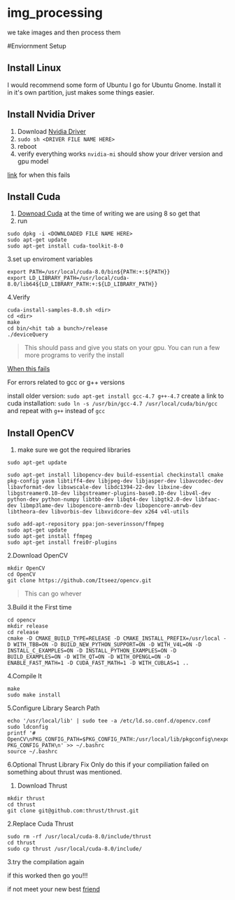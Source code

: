 # img_processing
we take images and then process them

#Enviornment Setup
## Install Linux
I would recommend some form of Ubuntu I go for Ubuntu Gnome. Install it in it's own partition, just makes some things easier.

## Install Nvidia Driver
1. Download [Nvidia Driver](http://www.nvidia.com/object/unix.html)
2. `sudo sh <DRIVER FILE NAME HERE>`
3. reboot
4. verify everything works `nvidia-mi` should show your driver version and gpu model 

[link](http://askubuntu.com/questions/451221/ubuntu-14-04-install-nvidia-driver) for when this fails 

## Install Cuda
1. [Downoad Cuda](https://developer.nvidia.com/cuda-toolkit) at the time of writing we are using 8 so get that
2. run 
```
sudo dpkg -i <DOWNLOADED FILE NAME HERE>
sudo apt-get update
sudo apt-get install cuda-toolkit-8-0
```
3.set up enviroment variables
```
export PATH=/usr/local/cuda-8.0/bin${PATH:+:${PATH}}
export LD_LIBRARY_PATH=/usr/local/cuda-8.0/lib64${LD_LIBRARY_PATH:+:${LD_LIBRARY_PATH}}
```
4.Verify
```
cuda-install-samples-8.0.sh <dir>
cd <dir>
make
cd bin/<hit tab a bunch>/release
./deviceQuery
```
>This should pass and give you stats on your gpu. You can run a few more programs to verify the install

[When this fails](http://developer.download.nvidia.com/compute/cuda/8.0/secure/rc1/docs/sidebar/CUDA_Installation_Guide_Linux.pdf?autho=1467774980_5ca3f259e9607d5cea123ad23068575e&file=CUDA_Installation_Guide_Linux.pdf)

For errors related to gcc or g++ versions

install older version: `sudo apt-get install gcc-4.7 g++-4.7`
create a link to cuda installation: `sudo ln -s /usr/bin/gcc-4.7 /usr/local/cuda/bin/gcc` and repeat with `g++` instead of `gcc`

## Install OpenCV
1. make sure we got the required libraries
```
sudo apt-get update

sudo apt-get install libopencv-dev build-essential checkinstall cmake pkg-config yasm libtiff4-dev libjpeg-dev libjasper-dev libavcodec-dev libavformat-dev libswscale-dev libdc1394-22-dev libxine-dev libgstreamer0.10-dev libgstreamer-plugins-base0.10-dev libv4l-dev python-dev python-numpy libtbb-dev libqt4-dev libgtk2.0-dev libfaac-dev libmp3lame-dev libopencore-amrnb-dev libopencore-amrwb-dev libtheora-dev libvorbis-dev libxvidcore-dev x264 v4l-utils

sudo add-apt-repository ppa:jon-severinsson/ffmpeg  
sudo apt-get update  
sudo apt-get install ffmpeg  
sudo apt-get install frei0r-plugins  
```
2.Download OpenCV
```
mkdir OpenCV  
cd OpenCV  
git clone https://github.com/Itseez/opencv.git  
```
>This can go whever

3.Build it the First time
```
cd opencv  
mkdir release  
cd release  
cmake -D CMAKE_BUILD_TYPE=RELEASE -D CMAKE_INSTALL_PREFIX=/usr/local -D WITH_TBB=ON -D BUILD_NEW_PYTHON_SUPPORT=ON -D WITH_V4L=ON -D INSTALL_C_EXAMPLES=ON -D INSTALL_PYTHON_EXAMPLES=ON -D BUILD_EXAMPLES=ON -D WITH_QT=ON -D WITH_OPENGL=ON -D ENABLE_FAST_MATH=1 -D CUDA_FAST_MATH=1 -D WITH_CUBLAS=1 ..  
```
4.Compile It
```
make  
sudo make install  

```
5.Configure Library Search Path
```
echo '/usr/local/lib' | sudo tee -a /etc/ld.so.conf.d/opencv.conf  
sudo ldconfig  
printf '# OpenCV\nPKG_CONFIG_PATH=$PKG_CONFIG_PATH:/usr/local/lib/pkgconfig\nexport PKG_CONFIG_PATH\n' >> ~/.bashrc  
source ~/.bashrc  
```

6.Optional Thrust Library Fix
Only do this if your compiliation failed on something about thrust was mentioned.

1. Download Thrust 
```
mkdir thrust
cd thrust
git clone git@github.com:thrust/thrust.git
```
2.Replace Cuda Thrust
```
sudo rm -rf /usr/local/cuda-8.0/include/thrust
cd thrust 
sudo cp thrust /usr/local/cuda-8.0/include/
```
3.try the compilation again

if this worked then go you!!!

if not meet your new best [friend](https://google.com)
